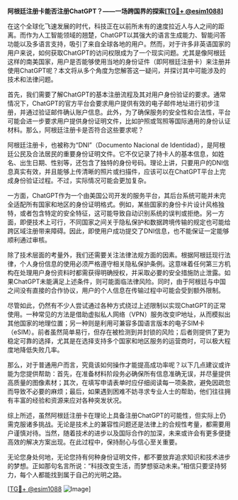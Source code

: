 **阿根廷注册卡能否注册ChatGPT？——一场跨国界的探索[[TG💪+ @esim1088](https://t.me/s/esim1088)]**

在这个全球化飞速发展的时代，科技正在以前所未有的速度拉近人与人之间的距离。而作为人工智能领域的翘楚，ChatGPT以其强大的语言生成能力、智能问答功能以及多语言支持，吸引了来自全球各地的用户。然而，对于许多非英语国家的用户来说，如何获取ChatGPT的访问权限成为了一个现实问题。尤其是像阿根廷这样的南美国家，用户是否能够使用当地的身份证件（即阿根廷注册卡）来注册并使用ChatGPT呢？本文将从多个角度为您解答这一疑问，并探讨其中可能涉及的技术和法律问题。

首先，我们需要了解ChatGPT的基本注册流程及其对用户身份验证的要求。通常情况下，ChatGPT的官方平台会要求用户提供有效的电子邮件地址进行初步注册，并通过验证邮件确认账户信息。此外，为了确保服务的安全性和合法性，平台可能会进一步要求用户提供身份证明文件，比如护照或驾照等国际通用的身份认证材料。那么，阿根廷注册卡是否符合这些要求呢？

阿根廷注册卡，也被称为“DNI”（Documento Nacional de Identidad），是阿根廷公民及合法居民的重要身份证明文件。它不仅记录了持卡人的基本信息，如姓名、出生日期、性别等，还包含了独特的身份号码。理论上讲，只要用户的DNI信息真实有效，并且能够上传清晰的照片或扫描件，应该可以在ChatGPT平台上完成身份验证过程。不过，实际情况可能会更加复杂。

一方面，ChatGPT作为一个由美国公司开发的服务平台，其后台系统可能并未完全适配所有国家和地区的身份证明格式。例如，某些国家的身份卡片设计风格独特，或者包含特定的安全特征，这可能导致自动识别系统的误判或拒绝。另一方面，即便技术上可行，不同国家之间关于隐私保护和数据跨境传输的规定也可能给跨区域注册带来障碍。因此，即使用户成功提交了DNI信息，也不能保证一定能够顺利通过审核。

除了技术层面的考量外，我们还需要关注法律法规方面的因素。根据阿根廷现行法律，个人身份信息的使用必须严格遵守相关隐私保护条例。这意味着任何第三方机构在处理用户身份资料时都需获得明确授权，并采取必要的安全措施防止泄露。如果ChatGPT未能满足上述条件，则可能面临法律风险。同时，由于阿根廷与中国之间没有直接的合作协议，用户的个人信息在传输过程中可能会受到额外限制。

尽管如此，仍然有不少人尝试通过各种方式绕过上述限制以实现ChatGPT的正常使用。一种常见的方法是借助虚拟私人网络（VPN）服务改变IP地址，从而模拟出其他国家的地理位置；另一种则是利用可兼容多国语言版本的电子SIM卡（eSIM）。前者虽然简单易行，但存在被检测到并封锁的风险；后者则提供了更为稳定可靠的选择，尤其是在选择支持多个国家和地区服务的运营商时，可以极大程度地降低失败几率。

那么，对于普通用户而言，究竟该如何操作才能提高成功率呢？以下几点建议或许能为您提供帮助：首先，在准备材料阶段务必确保所有信息准确无误，并尽量提供高质量的图像素材；其次，在填写申请表单时应仔细阅读每一项条款，避免因疏忽而导致不必要的麻烦；最后，如果遇到困难不妨寻求专业人士的帮助，他们往往拥有丰富的经验和资源来应对各种突发状况。

综上所述，虽然阿根廷注册卡在理论上具备注册ChatGPT的可能性，但实际上仍需克服诸多挑战。无论是技术上的兼容性问题还是法律上的合规性考量，都需要用户谨慎对待。当然，随着技术的进步以及国际合作的加深，未来或许会有更多便捷高效的解决方案出现。在此过程中，保持耐心与信心至关重要。

无论您身处何地，无论您持有何种身份证明文件，都不要放弃追求知识和技术进步的梦想。正如那句名言所说：“科技改变生活，而梦想驱动未来。”相信只要坚持努力，每个人都能找到属于自己的光明之路。

[[TG💪+ @esim1088](https://t.me/s/esim1088) ![Image](https://i.postimg.cc/4NQfJmqS/Snipaste-2025-05-13-00-14-12.png)]
